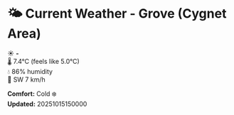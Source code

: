 # 🌤️ Current Weather - Grove (Cygnet Area)

☀️ **-**  
🌡️ 7.4°C (feels like 5.0°C)  
💧 86% humidity  
💨 SW 7 km/h  

**Comfort:** Cold ❄️  
**Updated:** 20251015150000
